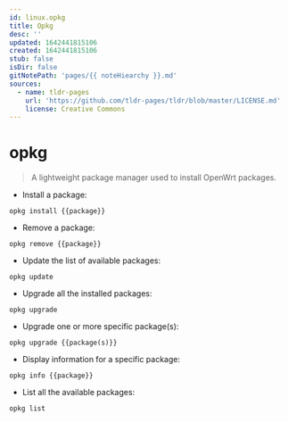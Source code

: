 ```yaml
---
id: linux.opkg
title: Opkg
desc: ''
updated: 1642441815106
created: 1642441815106
stub: false
isDir: false
gitNotePath: 'pages/{{ noteHiearchy }}.md'
sources:
  - name: tldr-pages
    url: 'https://github.com/tldr-pages/tldr/blob/master/LICENSE.md'
    license: Creative Commons
---
```

# opkg

> A lightweight package manager used to install OpenWrt packages.

- Install a package:

`opkg install {{package}}`

- Remove a package:

`opkg remove {{package}}`

- Update the list of available packages:

`opkg update`

- Upgrade all the installed packages:

`opkg upgrade`

- Upgrade one or more specific package(s):

`opkg upgrade {{package(s)}}`

- Display information for a specific package:

`opkg info {{package}}`

- List all the available packages:

`opkg list`

